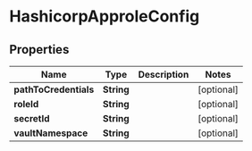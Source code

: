 

# HashicorpApproleConfig


## Properties

| Name | Type | Description | Notes |
|------------ | ------------- | ------------- | -------------|
|**pathToCredentials** | **String** |  |  [optional] |
|**roleId** | **String** |  |  [optional] |
|**secretId** | **String** |  |  [optional] |
|**vaultNamespace** | **String** |  |  [optional] |



